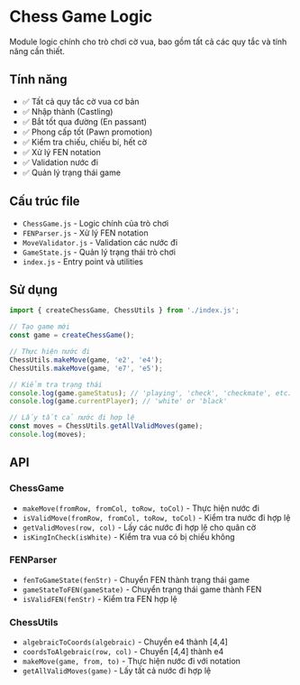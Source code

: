 # Chess Game Logic

Module logic chính cho trò chơi cờ vua, bao gồm tất cả các quy tắc và tính năng cần thiết.

## Tính năng

- ✅ Tất cả quy tắc cờ vua cơ bản
- ✅ Nhập thành (Castling)
- ✅ Bắt tốt qua đường (En passant)
- ✅ Phong cấp tốt (Pawn promotion)
- ✅ Kiểm tra chiếu, chiếu bí, hết cờ
- ✅ Xử lý FEN notation
- ✅ Validation nước đi
- ✅ Quản lý trạng thái game

## Cấu trúc file

- `ChessGame.js` - Logic chính của trò chơi
- `FENParser.js` - Xử lý FEN notation
- `MoveValidator.js` - Validation các nước đi
- `GameState.js` - Quản lý trạng thái trò chơi
- `index.js` - Entry point và utilities

## Sử dụng

```javascript
import { createChessGame, ChessUtils } from './index.js';

// Tạo game mới
const game = createChessGame();

// Thực hiện nước đi
ChessUtils.makeMove(game, 'e2', 'e4');
ChessUtils.makeMove(game, 'e7', 'e5');

// Kiểm tra trạng thái
console.log(game.gameStatus); // 'playing', 'check', 'checkmate', etc.
console.log(game.currentPlayer); // 'white' or 'black'

// Lấy tất cả nước đi hợp lệ
const moves = ChessUtils.getAllValidMoves(game);
console.log(moves);
```

## API

### ChessGame
- `makeMove(fromRow, fromCol, toRow, toCol)` - Thực hiện nước đi
- `isValidMove(fromRow, fromCol, toRow, toCol)` - Kiểm tra nước đi hợp lệ
- `getValidMoves(row, col)` - Lấy các nước đi hợp lệ cho quân cờ
- `isKingInCheck(isWhite)` - Kiểm tra vua có bị chiếu không

### FENParser
- `fenToGameState(fenStr)` - Chuyển FEN thành trạng thái game
- `gameStateToFEN(gameState)` - Chuyển trạng thái game thành FEN
- `isValidFEN(fenStr)` - Kiểm tra FEN hợp lệ

### ChessUtils
- `algebraicToCoords(algebraic)` - Chuyển e4 thành [4,4]
- `coordsToAlgebraic(row, col)` - Chuyển [4,4] thành e4
- `makeMove(game, from, to)` - Thực hiện nước đi với notation
- `getAllValidMoves(game)` - Lấy tất cả nước đi hợp lệ